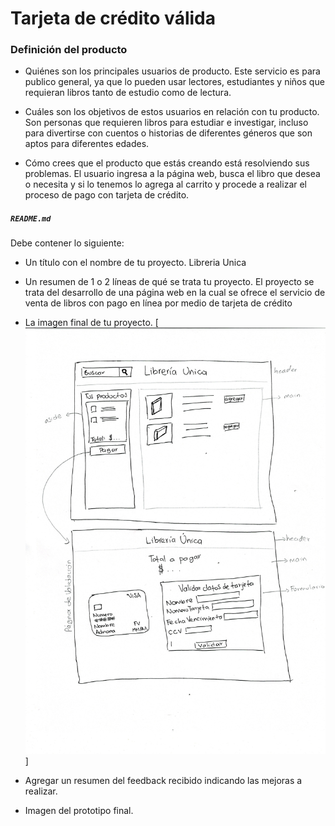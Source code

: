 # Tarjeta de crédito válida

### Definición del producto

* Quiénes son los principales usuarios de producto.
Este servicio es para publico general, ya que lo pueden usar lectores, estudiantes y niños que requieran libros tanto de estudio como de lectura.

* Cuáles son los objetivos de estos usuarios en relación con tu producto.
Son personas que requieren libros para estudiar e investigar, incluso para divertirse con cuentos o historias de diferentes géneros que son aptos para diferentes edades.

* Cómo crees que el producto que estás creando está resolviendo sus problemas.
El usuario ingresa a la página web, busca el libro que desea o necesita y si lo tenemos lo agrega al carrito y procede a realizar el proceso de pago con tarjeta de crédito.

##### `README.md`

Debe contener lo siguiente:

* Un título con el nombre de tu proyecto.
Libreria Unica

* Un resumen de 1 o 2 líneas de qué se trata tu proyecto.
El proyecto se trata del desarrollo de una página web en la cual se ofrece el servicio de venta de libros con pago en línea por medio de tarjeta de crédito

* La imagen final de tu proyecto.
[![boceto](/imagenes/boceto%20proyecto1.png)]
  
* Agregar un resumen del feedback recibido indicando las mejoras a realizar.


* Imagen del prototipo final.

